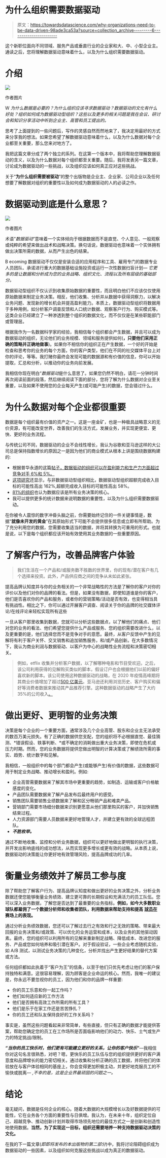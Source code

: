 # 为什么组织需要数据驱动

> 原文：<https://towardsdatascience.com/why-organizations-need-to-be-data-driven-98ade3ca53a?source=collection_archive---------6----------------------->

这个新职位面向不同领域、服务产品或垂直行业的企业家和大、中、小型企业主。通读之后，您将理解数据驱动意味着什么，以及为什么组织需要数据驱动。

# 介绍

![](img/c75fc24b249b443e748443ce10963f65.png)

作者图片

W *为什么数据是必要的？为什么组织应该寻求数据驱动？数据驱动的文化有什么好处？组织如何成为数据驱动型组织？这些以及更多的相关问题是我在会议、研讨会和知识分享活动中听到企业主、高管和员工提出的。*

思考了上面提到的一些问题后，写作的灵感自然而然地来了，我决定用最好的方式来分享我的想法。如果您希望了解数据驱动意味着什么，以及为什么数据对每个企业都至关重要，那么您来对地方了。

我把这篇文章分成了两个独立的系列。在这第一个版本中，我将帮助您理解数据驱动的含义，以及为什么数据对每个组织都至关重要。随后，我将发表另一篇文章，讨论成为数据驱动的一些挑战，以及组织应该如何真正应对这些挑战。

关于“**为什么组织需要被驱动**”的整个出版物是企业主、企业家、公司企业以及任何想要了解数据对组织的重要性以及如何成为数据驱动的人的必读之作。

# 数据驱动到底是什么意思？

![](img/5f432b07b6989523e2ceacdf50e4ea0f.png)

作者图片

术语“*数据驱动*”意味着一个实体倾向于根据数据而不是直觉、个人意见、一般观察或纯粹的希望来做出战术和战略决策。换句话说，数据驱动也意味着一个实体拥有做出决策所需的数据，从而产生出色的结果。

B ecoming 数据驱动不仅仅是安装合适的应用程序和工具、雇用专门的数据专业人员团队、承诺进行重大的数据基础设施投资或运行一次性数据扫盲计划— *它更多的是让数据和分析成为您的业务战略、组织文化、流程以及所有层级的基础部分。*

数据驱动型组织不仅认识到收集原始数据的重要性，而且明白他们不应该仅仅使用原始数据来制定业务决策。相反，他们收集、分析并从数据中获得洞察力，以解决业务问题、发现新的增长机会并提高盈利能力。本质上，数据驱动型组织将数据用于多种用例，如分析客户调查反馈和人口统计数据、观察客户行为、购买模式等。这类企业已经建立了一种渗透到整个组织的数据文化，而不仅仅是在某些职能部门或管理层。

根据我作为一名数据科学家的经验，我相信每个组织都会产生数据，并且可以成为数据驱动的组织，无论他们的业务规模、领域和服务提供如何(**，只要他们采用正确的策略并正确地做事**)。如果你不相信你的组织正在产生数据，一个好的开始是检查和思考你的业务的每个方面，你的客户类型，他们在不同的社交媒体平台上对你的评论，等等。我打赌你最终会发现可能的数据源和有价值的信息，你可以开始提取，汇总和分析，以推动你的业务向前发展。

我相信你现在明白“*数据驱动*是什么意思了。如果您仍然不明白，请花一分钟时间再次阅读前面的段落，然后继续阅读下面的部分，您将了解为什么数据对企业至关重要，以及如果不使用您的企业每天产生(或可能产生)的数据，您会错过什么。

# 为什么数据对每个企业都很重要

数据是每个组织最有价值的资产之一。这是一座金矿，也是一种极具战略意义的无价资源，有可能改变世界，改善我们的生活方式，发展业务，并实现更便宜、更快、更好的业务流程。

与传统公司不同，数据驱动的企业不会线性增长，我认为谷歌和亚马逊这样的大公司总是保持指数增长的原因之一是因为他们的商业模式从根本上讲是围绕数据构建的:

*   根据普华永道的这篇[帖子，数据驱动的组织可以在盈利能力和生产力方面超过竞争对手 6%和 5%。](https://www.pwc.com/us/en/services/consulting/analytics.html)
*   [这项研究](https://www.dbta.com/Editorial/Trends-and-Applications/How-a-Data-Catalog-Can-Help-Your-Business-Reach-New-Heights-144574.aspx)还显示，与非数据驱动型组织相比，数据驱动型组织超额完成收入目标的可能性高出 162%,超额完成收入目标的可能性高出 58%。
*   [81%的组织](https://assets.ey.com/content/dam/ey-sites/ey-com/en_gl/topics/digital/ey-global-becoming-an-analytics-driven-organization.pdf)也认为数据应该是所有业务决策的核心。
*   我可以提供更多的统计数据来说明数据的重要性，以及为什么组织需要数据驱动。

在你被令人震惊的数字冲昏头脑之前，你需要始终记住的一件关键事情是，数据“**就像未开发的黄金**”在其原始形式下可能不会提供很多信息或立即有所帮助。为了充分利用您的数据，您需要收集适当的数据，并将其转换为可重用的形式。也就是说，以下是每个组织都应该开始有效使用其业务数据的一些重要原因。

# 了解客户行为，改善品牌客户体验

> 我们生活在一个产品和/或服务数不胜数的世界里，你的现有/潜在客户有几个选择来投资。此外，产品供应商之间的竞争从未如此紧张。

提高品牌认知度并与你的业务相关的一个非常战略性的方法是了解你的客户对你的评价以及他们对你的品牌的看法。但是，如果没有数据，即使知道谁是你的客户，他们是否喜欢你的产品和服务，或者你的营销策略/活动是否有效，也变得相当具有挑战性。相比之下，你可以通过开展客户调查、阅读关于你的品牌的社交媒体评论/在线评论来轻松实现所有这些

一旦从客户那里收集到数据，您就可以分析这些数据点，以了解他们的痛点、他们对您的业务的看法、他们希望您提供什么产品或服务、您的组织需要改进什么，以及更重要的是，他们选择您而不是竞争对手的意愿。最终，从客户反馈中产生的见解将有利于客户关怀、交叉销售和追加销售服务，和/或产品创新。在大多数情况下，我认为商业利润与数据驱动、以客户为中心的战略性业务流程和决策密切相关。

> 例如，etflix 收集并分析客户数据，以了解哪种电影和节目受欢迎。之后，该公司利用获得的见解购买类似的脚本，假设订户也会根据他们以前的偏好喜欢新的脚本。该公司使用这种数据驱动的战略，在 2020 年疫情高峰期将其商业价值增加了超过[500 亿美元](https://www.forbes.com/sites/arielshapiro/2020/04/16/netflix-stock-hits-record-high-is-now-worth-more-than-disney/?sh=21be807b4b26)。亚马逊还利用浏览历史、客户购买和偏好等消费者数据来推动其产品推荐引擎。这种数据驱动的战略产生了大约 35%的公司收入[。](https://www.mckinsey.com/industries/retail/our-insights/how-retailers-can-keep-up-with-consumers)

# 做出更好、更明智的业务决策

决策是每个企业的一个重要方面，通常涉及几个企业高管、股东和企业主无法承受的数百万美元损失。有了正确的数据供您支配，您的组织将不必根据直觉、最佳猜测、*错误假设、轶事判断、*或不确定的消耗做出重大业务决策，即使在危机或压力时期。然而，您的业务数据将提供您做出明智的计算决策或了解绩效所需的事实、趋势、统计数字和见解。

我相信，一般组织中的每个部门都会产生(或能够产生)有价值的数据，这些数据可用于制定业务战略、推动增长和盈利。例如:

*   企业高管需要数据来了解其市场中更重要的趋势，如制造、运输或客户价格敏感度的变化。
*   产品团队需要数据来了解产品发布后最终用户的感受。
*   销售团队需要销售业绩数据来了解和区分畅销产品和难卖产品。
*   营销部门需要市场细分数据来识别更愿意从他们那里购买的客户，并加快销售结束过程。
*   人力资源部门需要人员数据来更好地管理人才，并建立更有效的全球远程团队。
*   ***不胜枚举。***

通过不断地收集、监控和分析业务数据，组织可以更好地做出更明智的执行决策，并开发出影响底线的成功想法，从而实现更多增长或更有效的战略。从本质上说，数据驱动的决策能让你更好地有效管理风险，提高品牌成功的几率。

# 衡量业务绩效并了解员工参与度

除了帮助您了解客户行为、提高品牌认知度和做出更好的业务决策之外，分析业务数据还使您能够衡量业务绩效、建立更可靠的长期假设和充满活力的员工队伍。您可以深入业务数据，了解您是否达到了最重要的业务指标。**例如，如今大多数职业球队都雇佣了一个数据分析师和收集者团队，利用数据来帮助支持和提高** [**球员在**](https://www.fmpa.co.uk/performance-analyst/) **赛场上的表现。**

通过分析业务绩效数据，您还可以了解过去行之有效和行之无效的策略、带来最大回报的业务决策和/或政策、可以优化的业务运营和成本，以及业务的其他驱动因素。最终，您的组织可以利用所有的见解来重新制定战略、降低成本、改进您的服务、产品或您如何培养和吸引潜在客户。对于假设验证，一些企业考虑随机实验，如 A/B 测试，以测试业务决策的几种变化，分析并找出产生更好结果的替代方案或方法。

任何组织都如此执着于“客户为王”的信条，以至于他们只优先考虑让他们的客户保持独特和满意。这很容易理解，因为顾客是企业命运的核心。然而，我唯一的建议是，你永远不要忽视你的员工，因为他们和你的品牌一样重要:

*   你的员工乐意和你一起工作吗？
*   他们如何适应新的工作方法
*   他们是否拥有高效工作所需的所有工具？
*   他们是乐于在家工作还是苦苦挣扎？
*   你的员工还和队友保持良好的工作关系吗？

事实是，虽然这些问题看起来非常简单，有些直接，但只有正确的数据才能提供答案，帮助您确定您的员工在工作场所是否面临影响他们的动力、快乐、士气或生产力的特定挑战/限制。

***“当你的员工快乐时，他们更有可能建立更好的关系，让你的客户快乐*”**—我相信你对这句名言很熟悉，对吧？嗯，更快乐的员工队伍与您的组织提供更好的客户满意度和品牌增长的能力密切相关。通过收集和分析正确的员工数据，并将他们的体验放在与客户体验相同的基座上，你会变得更加积极主动，并更好地克服员工的不愉快或脱离— *,不幸的是，这是企业界最顽固的问题之一。*

# 结论

毫无疑问，数据是任何企业的核心。随着大数据的大规模增长以及好数据提供的可能性，它在业务各个方面的重要性与日俱增。我认为，在未来十年，组织定位自己、超越竞争、推动创新计划并取得市场领先地位的最佳方式之一是创新和创造性地使用数据。**当然，为了实现这一目标，组织还需要培养一种支持数据驱动决策的文化。**

在我的下一篇文章(*即即将发布的本出版物的第二部分*)中，我将讨论阻碍组织成为数据驱动的一些因素，以及组织如何克服这些挑战以成为真正的数据驱动。